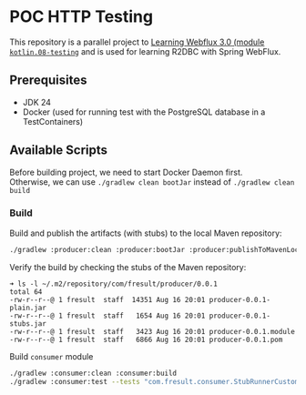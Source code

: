 # POC HTTP Testing

This repository is a parallel project to [Learning Webflux 3.0 (module
`kotlin.08-testing`](https://github.com/fResult/Learn-Spring-Webflux-3.0/tree/main/kotlin/08-testing) and is used for
learning R2DBC with Spring WebFlux.

## Prerequisites

- JDK 24
- Docker (used for running test with the PostgreSQL database in a TestContainers)

## Available Scripts

Before building project, we need to start Docker Daemon first.\
Otherwise, we can use `./gradlew clean bootJar` instead of `./gradlew clean build`

### Build

Build and publish the artifacts (with stubs) to the local Maven repository:

```bash
./gradlew :producer:clean :producer:bootJar :producer:publishToMavenLocal
```

Verify the build by checking the stubs of the Maven repository:

```console
➜ ls -l ~/.m2/repository/com/fresult/producer/0.0.1
total 64
-rw-r--r--@ 1 fresult  staff  14351 Aug 16 20:01 producer-0.0.1-plain.jar
-rw-r--r--@ 1 fresult  staff   1654 Aug 16 20:01 producer-0.0.1-stubs.jar
-rw-r--r--@ 1 fresult  staff   3423 Aug 16 20:01 producer-0.0.1.module
-rw-r--r--@ 1 fresult  staff   6866 Aug 16 20:01 producer-0.0.1.pom
```

Build `consumer` module

```bash
./gradlew :consumer:clean :consumer:build
./gradlew :consumer:test --tests "com.fresult.consumer.StubRunnerCustomerClientTest"
```
